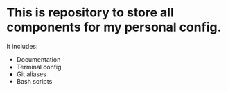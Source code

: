 # This is repository to store all components for my personal config.
It includes:
- Documentation
- Terminal config
- Git aliases
- Bash scripts